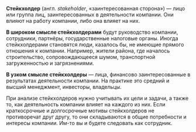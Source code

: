 **Стейкхолдер** (англ. _stakeholder_, «заинтересованная сторона») — лицо или группа лиц, заинтересованных в деятельности компании. Они влияют на работу компании, либо она влияет на них.

__В широком смысле стейкхолдерами__ будут руководство компании, сотрудники, партнёры, государственные налоговые органы. Иногда стейкхолдерами становятся люди, казалось бы, не имеющие прямого отношения к компании. Например, жители района, где началось строительство, сопровождающееся шумом, транспортной загруженностью и загрязнениями.

__В узком смысле стейкхолдеры__ — лица, финансово заинтересованные в результатах деятельности компании. На практике это средний и высший менеджмент, инвесторы, владельцы.

При анализе стейкхолдеров нужно учитывать их цели и задачи, а также то, как деятельность компании влияет на каждого из них. Если краткосрочные и долгосрочные мотивы стейкхолдеров не противоречат друг другу, то они складываются в общие потребности и интересы компании. Им-то вы и будете следовать как сотрудник.


